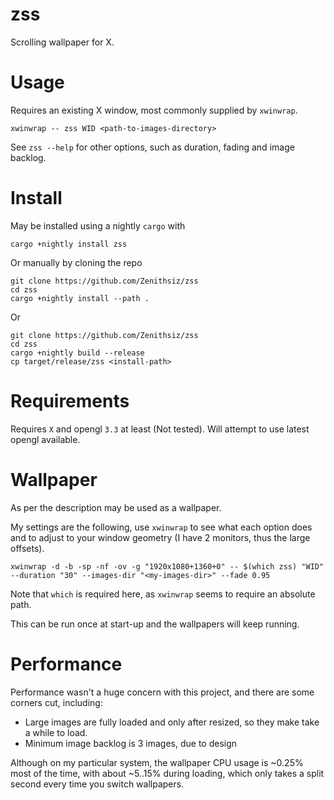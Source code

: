 # zss

Scrolling wallpaper for X.

# Usage

Requires an existing X window, most commonly supplied by `xwinwrap`.

`xwinwrap -- zss WID <path-to-images-directory>`

See `zss --help` for other options, such as duration, fading and image backlog.


# Install

May be installed using a nightly `cargo` with

```
cargo +nightly install zss
```

Or manually by cloning the repo

```
git clone https://github.com/Zenithsiz/zss
cd zss
cargo +nightly install --path .
```

Or

```
git clone https://github.com/Zenithsiz/zss
cd zss
cargo +nightly build --release
cp target/release/zss <install-path>
```

# Requirements

Requires `X` and opengl `3.3` at least (Not tested). Will attempt to use latest opengl available.


# Wallpaper

As per the description may be used as a wallpaper.

My settings are the following, use `xwinwrap` to see what each option does and to
adjust to your window geometry (I have 2 monitors, thus the large offsets).

```
xwinwrap -d -b -sp -nf -ov -g "1920x1080+1360+0" -- $(which zss) "WID" --duration "30" --images-dir "<my-images-dir>" --fade 0.95
```

Note that `which` is required here, as `xwinwrap` seems to require an absolute path.

This can be run once at start-up and the wallpapers will keep running.

# Performance

Performance wasn't a huge concern with this project, and there are some corners cut, including:

- Large images are fully loaded and only after resized, so they make take a while to load.
- Minimum image backlog is 3 images, due to design

Although on my particular system, the wallpaper CPU usage is ~0.25% most of the time, with about ~5..15% during loading, which
only takes a split second every time you switch wallpapers.